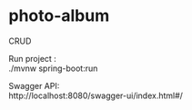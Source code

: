 # photo-album
CRUD <br />

Run project : <br />
./mvnw spring-boot:run

Swagger API: <br />
http://localhost:8080/swagger-ui/index.html#/
